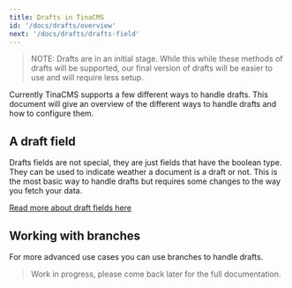 ```yaml
---
title: Drafts in TinaCMS
id: '/docs/drafts/overview'
next: '/docs/drafts/drafts-field'
---
```


> NOTE: Drafts are in an initial stage. While this while these methods of drafts will be supported, our final version of drafts will be easier to use and will require less setup.

Currently TinaCMS supports a few different ways to handle drafts. This document will give an overview of the different ways to handle drafts and how to configure them.

## A draft field

Drafts fields are not special, they are just fields that have the boolean type. They can be used to indicate weather a document is a draft or not. This is the most basic way to handle drafts but requires some changes to the way you fetch your data.

[Read more about draft fields here](/docs/drafts/drafts-field)

## Working with branches

For more advanced use cases you can use branches to handle drafts.

> Work in progress, please come back later for the full documentation.
